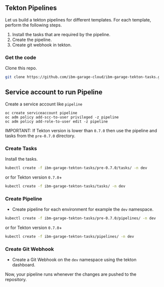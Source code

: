 ## Tekton Pipelines

Let us build a tekton pipelines for different templates. For each template, perform the following steps.

1. Install the tasks that are required by the pipeline.
2. Create the pipeline.
3. Create git webhook in tekton.

### Get the code

Clone this repo.

```bash
git clone https://github.com/ibm-garage-cloud/ibm-garage-tekton-tasks.git
```

## Service account to run Pipeline

Create a service account like `pipeline`
```
oc create serviceaccount pipeline
oc adm policy add-scc-to-user privileged -z pipeline
oc adm policy add-role-to-user edit -z pipeline
```

IMPORTANT: If Tekton version is lower than `0.7.0` then use the pipeline and tasks from the `pre-0.7.0` directory.

### Create Tasks

Install the tasks.

```bash
kubectl create -f ibm-garage-tekton-tasks/pre-0.7.0/tasks/ -n dev
```

or for Tekton version `0.7.0`+

```bash
kubectl create -f ibm-garage-tekton-tasks/tasks/ -n dev
```

### Create Pipeline

- Create pipeline for each environment for example the `dev` namespace.

```bash
kubectl create -f ibm-garage-tekton-tasks/pre-0.7.0/pipelines/ -n dev
```

or for Tekton version `0.7.0`+

```bash
kubectl create -f ibm-garage-tekton-tasks/pipelines/ -n dev
```

### Create Git Webhook

- Create a Git Webhook on the `dev` namespace using the tekton dashboard.

Now, your pipeline runs whenever the changes are pushed to the repository.

